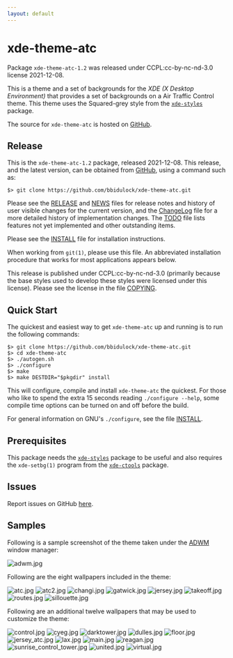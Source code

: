 ```yaml
---
layout: default
---
```

[xde-theme-atc -- read me first file.  2021-12-08]: #

xde-theme-atc
===============

Package `xde-theme-atc-1.2` was released under CCPL:cc-by-nc-nd-3.0
license 2021-12-08.

This is a theme and a set of backgrounds for the _XDE (X Desktop
Environment)_ that provides a set of backgrounds on
a Air Traffic Control theme.
This theme uses the Squared-grey style from the [`xde-styles`][11]
package.

The source for `xde-theme-atc` is hosted on [GitHub][1].


Release
-------

This is the `xde-theme-atc-1.2` package, released 2021-12-08.
This release, and the latest version, can be obtained from [GitHub][1],
using a command such as:

    $> git clone https://github.com/bbidulock/xde-theme-atc.git

Please see the [RELEASE][3] and [NEWS][4] files for release notes and
history of user visible changes for the current version, and the
[ChangeLog][5] file for a more detailed history of implementation
changes.  The [TODO][6] file lists features not yet implemented and
other outstanding items.

Please see the [INSTALL][8] file for installation instructions.

When working from `git(1)`, please use this file.  An abbreviated
installation procedure that works for most applications appears below.

This release is published under CCPL:cc-by-nc-nd-3.0 (primarily because
the base styles used to develop these styles were licensed under this
license).
Please see the license in the file [COPYING][10].


Quick Start
-----------

The quickest and easiest way to get `xde-theme-atc` up and
running is to run the following commands:

    $> git clone https://github.com/bbidulock/xde-theme-atc.git
    $> cd xde-theme-atc
    $> ./autogen.sh
    $> ./configure
    $> make
    $> make DESTDIR="$pkgdir" install

This will configure, compile and install `xde-theme-atc` the
quickest.  For those who like to spend the extra 15 seconds reading
`./configure --help`, some compile time options can be turned on and off
before the build.

For general information on GNU's `./configure`, see the file
[INSTALL][8].


Prerequisites
-------------

This package needs the [`xde-styles`][11] package to be useful and also
requires the `xde-setbg(1)` program from the [`xde-ctools`][12] package.


Issues
------

Report issues on GitHub [here][2].


Samples
-------

Following is a sample screenshot of the theme taken under the [ADWM][13]
window manager:

![adwm.jpg](scrot/adwm.jpg "Wallpaper #2")

Following are the eight wallpapers included in the theme:

![atc.jpg](images/atc.jpg "Wallpaper #1")
![atc2.jpg](images/atc2.jpg "Wallpaper #2")
![changi.jpg](images/changi.jpg "Wallpaper #3")
![gatwick.jpg](images/gatwick.jpg "Wallpaper #4")
![jersey.jpg](images/jersey.jpg "Wallpaper #5")
![takeoff.jpg](images/takeoff.jpg "Wallpaper #6")
![routes.jpg](images/routes.jpg "Wallpaper #7")
![sillouette.jpg](images/sillouette.jpg "Wallpaper #8")

Following are an additional twelve wallpapers that may be used to
customize the theme:

![control.jpg](images/control.jpg "Additional Image #1")
![cyeg.jpg](images/cyeg.jpg "Additional Image #2")
![darktower.jpg](images/darktower.jpg "Additional Image #3")
![dulles.jpg](images/dulles.jpg "Additional Image #4")
![floor.jpg](images/floor.jpg "Additional Image #5")
![jersey_atc.jpg](images/jersey_atc.jpg "Additional Image #6")
![lax.jpg](images/lax.jpg "Additional Image #7")
![main.jpg](images/main.jpg "Additional Image #8")
![reagan.jpg](images/reagan.jpg "Additional Image #9")
![sunrise_control_tower.jpg](images/sunrise_control_tower.jpg "Additional Image #10")
![united.jpg](images/united.jpg "Additional Image #11")
![virtual.jpg](images/virtual.jpg "Additional Image #12")



[1]: https://github.com/bbidulock/xde-theme-atc
[2]: https://github.com/bbidulock/xde-theme-atc/issues
[3]: https://github.com/bbidulock/xde-theme-atc/blob/1.2/RELEASE
[4]: https://github.com/bbidulock/xde-theme-atc/blob/1.2/NEWS
[5]: https://github.com/bbidulock/xde-theme-atc/blob/1.2/ChangeLog
[6]: https://github.com/bbidulock/xde-theme-atc/blob/1.2/TODO
[7]: https://github.com/bbidulock/xde-theme-atc/blob/1.2/COMPLIANCE
[8]: https://github.com/bbidulock/xde-theme-atc/blob/1.2/INSTALL
[9]: https://github.com/bbidulock/xde-theme-atc/blob/1.2/LICENSE
[10]: https://github.com/bbidulock/xde-theme-atc/blob/1.2/COPYING
[11]: https://github.com/bbidulock/xde-styles
[12]: https://github.com/bbidulock/xde-ctools
[13]: https://bbidulock.github.io/adwm

[ vim: set ft=markdown sw=4 tw=72 nocin nosi fo+=tcqlorn spell: ]: #
